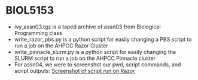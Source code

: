 # BIOL5153
* ivy_assn03.tgz is a taped archive of assn03 from Biological Programming class 
* write_razor_pbs.py is a python script for easily changing a PBS script to run a job on the AHPCC Razor Cluster 
* write_pinnacle_slurm.py is a python script for easily changing the SLURM script to run a job on the AHPCC Pinnacle cluster
* For assn04, we were to screenshot our pwd, script commands, and script outputs: [Screenshot of script run on Razor](assn04_AHPCC_ScriptRun.png)
